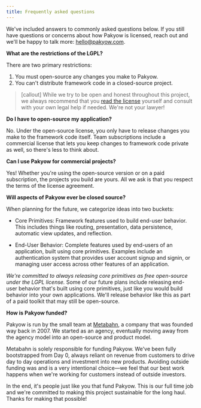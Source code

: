 ```yaml
---
title: Frequently asked questions
---
```


We've included answers to commonly asked questions below. If you still have questions or concerns about how Pakyow is licensed, reach out and we'll be happy to talk more: hello@pakyow.com.

**What are the restrictions of the LGPL?**

There are two primary restrictions:

1. You must open-source any changes you make to Pakyow.
2. You can't distribute framework code in a closed-source project.

> [callout] While we try to be open and honest throughout this project, we always recommend that you [read the license](https://choosealicense.com/licenses/lgpl-3.0/) yourself and consult with your own legal help if needed. We're not your lawyer!

**Do I have to open-source my application?**

No. Under the open-source license, you only have to release changes you make to the framework code itself. Team subscriptions include a commercial license that lets you keep changes to framework code private as well, so there's less to think about.

**Can I use Pakyow for commercial projects?**

Yes! Whether you're using the open-source version or on a paid subscription, the projects you build are yours. All we ask is that you respect the terms of the license agreement.

**Will aspects of Pakyow ever be closed source?**

When planning for the future, we categorize ideas into two buckets:

* Core Primitives: Framework features used to build end-user behavior. This includes things like routing, presentation, data persistence, automatic view updates, and reflection.

* End-User Behavior: Complete features used by end-users of an application, built using core primitives. Examples include an authentication system that provides user account signup and signin, or managing user access across other features of an application.

*We're committed to always releasing core primitives as free open-source under the LGPL license.* Some of our future plans include releasing end-user behavior that's built using core primitives, just like you would build behavior into your own applications. We'll release behavior like this as part of a paid toolkit that may still be open-source.

**How is Pakyow funded?**

Pakyow is run by the small team at [Metabahn](https://metabahn.com), a company that was founded way back in 2007. We started as an agency, eventually moving away from the agency model into an open-source and product model.

Metabahn is solely responsible for funding Pakyow. We've been fully bootstrapped from Day 0, always reliant on revenue from customers to drive day to day operations and investment into new products. Avoiding outside funding was and is a very intentional choice&mdash;we feel that our best work happens when we're working for customers instead of outside investors.

In the end, it's people just like you that fund Pakyow. This is our full time job and we're committed to making this project sustainable for the long haul. Thanks for making that possible!

